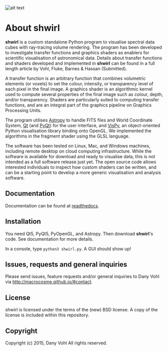 ![alt text](docs/_static/shwirl_splash.png "Shwirl")

About shwirl
=============

**shwirl** is a custom standalone Python program to visualise spectral data cubes with ray-tracing volume rendering.
The program has been developed to investigate transfer functions and graphics shaders as enablers for
scientific visualisation of astronomical data. Details about transfer functions and shaders developed and implemented in
**shwirl** can be found in a full length article by Vohl, Fluke, Barnes & Hassan (Submitted).

A transfer function is an arbitrary function that combines volumetric elements (or voxels) to set the colour,
intensity, or transparency level of each pixel in the final image. A graphics shader is an algorithmic kernel
used to compute several properties of the final image such as colour, depth, and/or transparency.
Shaders are particularly suited to computing transfer functions, and are an integral part of the graphics
pipeline on Graphics Processing Units.

The program utilises [Astropy](http://www.astropy.org) to handle FITS files and World Coordinate System, 
[Qt](http://www.qtcentre.org) (and [PyQt](https://www.riverbankcomputing.com/software/pyqt/download5)) for the user interface,
and [VisPy](http://vispy.org), an object-oriented Python visualisation library binding onto OpenGL.
We implemented the algorithms in the fragment shader using the GLSL language.

The software has been tested on Linux, Mac, and
Windows machines, including remote desktop on cloud computing infrastructure. While the software is available for
download and ready to visualise data, this is not intended as a full software release just yet.
The open source code allows interested individuals to inspect how custom shaders can be written, and can be a
starting point to develop a more generic visualisation and analysis software.

Documentation
-------------
Documentation can be found at [readthedocs](http://shwirl.readthedocs.io/en/latest/).

Installation
------------
You need Qt5, PyQt5, PyOpenGL, and Astropy. Then download **shwirl**'s code. 
See documentation for more details. 

In a console, type `python3 shwirl.py`. A GUI should show up!

Issues, requests and general inquiries
--------------------------------------
Please send issues, feature requests and/or general inquiries to Dany Vohl via http://macrocosme.github.io/#contact.

License
-------
shwirl is licensed under the terms of the (new) BSD license. 
A copy of the license is included within this repository.

Copyright
---------
Copyright (c) 2015, Dany Vohl
All rights reserved.

